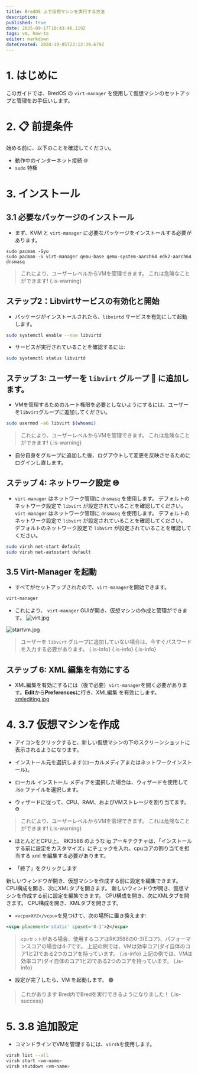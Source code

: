 ```yaml
---
title: BredOS 上で仮想マシンを実行する方法
description:
published: true
date: 2025-09-17T10:43:46.119Z
tags: vm, how-to
editor: markdown
dateCreated: 2024-10-05T22:12:39.679Z
---
```


# 1. はじめに

このガイドでは、BredOS の `virt-manager` を使用して仮想マシンのセットアップと管理をお手伝いします。

# 2. 📋 前提条件

始める前に、以下のことを確認してください。

- 動作中のインターネット接続 🌐
- `sudo` 特権

# 3. インストール

## 3.1 必要なパッケージのインストール

- まず、KVM と `virt-manager` に必要なパッケージをインストールする必要があります。

```
sudo pacman -Syu
sudo pacman -S virt-manager qemu-base qemu-system-aarch64 edk2-aarch64 dnsmasq 
```

> これにより、ユーザーレベルからVMを管理できます。 これは危険なことができます!
> {.is-warning}

## ステップ2：Libvirtサービスの有効化と開始 <unk>

- パッケージがインストールされたら、`libvirtd` サービスを有効にして起動します。

```bash
sudo systemctl enable --now libvirtd
```

- サービスが実行されていることを確認するには:

```bash
sudo systemctl status libvirtd
```

## ステップ 3: ユーザーを `libvirt` グループ 👥 に追加します。

- VMを管理するためのルート権限を必要としないようにするには、ユーザーを`libvirt`グループに追加してください。

```bash
sudo usermod -aG libvirt $(whoami)
```

> これにより、ユーザーレベルからVMを管理できます。 これは危険なことができます!
> {.is-warning}

- 自分自身をグループに追加した後、ログアウトして変更を反映させるためにログインし直します。

## ステップ 4: ネットワーク設定 🌐

- `virt-manager` はネットワーク管理に `dnsmasq` を使用します。 デフォルトのネットワーク設定で `libvirt` が設定されていることを確認してください。 `virt-manager` はネットワーク管理に `dnsmasq` を使用します。 デフォルトのネットワーク設定で `libvirt` が設定されていることを確認してください。 デフォルトのネットワーク設定で `libvirt` が設定されていることを確認してください。

```bash
sudo virsh net-start default
sudo virsh net-autostart default
```

## 3.5 Virt-Manager を起動

- すべてがセットアップされたので、`virt-manager`を開始できます。

```bash
virt-manager
```

- これにより、 `virt-manager` GUIが開き、仮想マシンの作成と管理ができます。
  ![virt.jpg](/vms/virt.jpg)

![startvm.jpg](/vms/startvm.jpg)

> ユーザーを `libvirt` グループに追加していない場合は、今すぐパスワードを入力する必要があります。
> {.is-info}
> {.is-info}
> {.is-info}

## ステップ 6: XML 編集を有効にする

- XML編集を有効にするには（後で必要）`virt-manager`を開く必要があります。**Edit**から**Preferences**に行き、XML編集
  を有効にします。[xmlediting.jpg](/vms/xmlediting.jpg)

# 4. 3.7 仮想マシンを作成

- アイコンをクリックすると、新しい仮想マシンの下のスクリーンショットに表示されるようになります。

- インストール元を選択します(ローカルメディアまたはネットワークインストール)。

- ローカル インストール メディアを選択した場合は、ウィザードを使用して .iso ファイルを選択します。

- ウィザードに従って、CPU、RAM、およびVMストレージを割り当てます。 ⚙️

> これにより、ユーザーレベルからVMを管理できます。 これは危険なことができます!
> {.is-warning}

- ほとんどとCPU上。 RK3588 のような ig アーキテクチャは、「インストールする前に設定をカスタマイズ」にチェックを入れ、cpuコアの割り当てを担当する xml を編集する必要があります。

- 「終了」をクリックします

新しいウィンドウが開き、仮想マシンを作成する前に設定を編集できます。 CPU構成を開き、次にXMLタブを開きます。 新しいウィンドウが開き、仮想マシンを作成する前に設定を編集できます。 CPU構成を開き、次にXMLタブを開きます。 CPU構成を開き、XMLタブを開きます。

- `<vcpu>XYZ</vcpu>`を見つけて、次の場所に置き換えます:

```xml
<vcpu placement='static' cpuset='0-1'>2</vcpu>
```

> `cpuセット`がある場合、使用するコアはRK3588の0-3(Eコア)、パフォーマンスコアの場合は4-7です。
> 上記の例では、VMは効率コア(ダイ自体のコア1と2)である2つのコアを持っています。
> {.is-info}
> 上記の例では、VMは効率コア(ダイ自体のコア1と2)である2つのコアを持っています。
> {.is-info}

- 設定が完了したら、VM を起動します。 🟢

> これがあります Bred内でBredを実行できるようになりました！
> {.is-success}

# 5. 3.8 追加設定

- コマンドラインでVMを管理するには、`virsh`を使用します。

```bash
virsh list --all
virsh start <vm-name>
virsh shutdown <vm-name>
```


